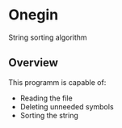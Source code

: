 # Onegin
String sorting algorithm
## Overview
This programm is capable of:
- Reading the file
- Deleting unneeded symbols
- Sorting the string 

